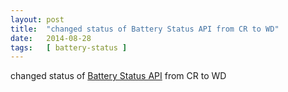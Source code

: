 ```yaml
---
layout: post
title:  "changed status of Battery Status API from CR to WD"
date:   2014-08-28
tags:   [ battery-status ]
---
```


changed status of [Battery Status API](/spec/battery-status) from CR to WD

